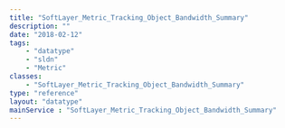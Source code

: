 ```yaml
---
title: "SoftLayer_Metric_Tracking_Object_Bandwidth_Summary"
description: ""
date: "2018-02-12"
tags:
    - "datatype"
    - "sldn"
    - "Metric"
classes:
    - "SoftLayer_Metric_Tracking_Object_Bandwidth_Summary"
type: "reference"
layout: "datatype"
mainService : "SoftLayer_Metric_Tracking_Object_Bandwidth_Summary"
---
```

